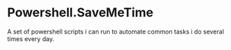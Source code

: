 Powershell.SaveMeTime
=====================

A set of powershell scripts i can run to automate common tasks i do several times every day.
